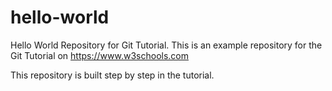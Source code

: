 # hello-world
Hello World Repository for Git Tutorial.
This is an example repository for the Git Tutorial on 
https://www.w3schools.com



This repository is built step by step in the tutorial.